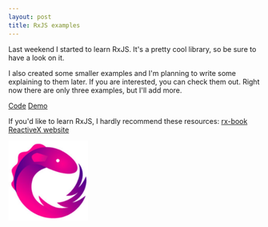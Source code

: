 ```yaml
---
layout: post
title: RxJS examples
---
```

Last weekend I started to learn RxJS. It's a pretty cool library, so be sure to have a look on it. 

I also created some smaller examples and I'm planning to write some explaining to them later. 
If you are interested, you can check them out. Right now there are only three examples, but I'll add more.

[Code](https://github.com/annatomka/rxjs-examples)
[Demo](https://rxjs.firebaseapp.com/)

If you'd like to learn RxJS, I hardly recommend these resources: 
[rx-book](https://xgrommx.github.io/rx-book/)
[ReactiveX website](http://reactivex.io)

<img style="margin: 0 auto;height: 159px;" src="/public/rxjs.jpg"/>